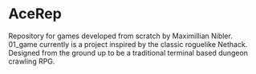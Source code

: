 # AceRep
Repository for games developed from scratch by Maximillian Nibler.
01_game currently is a project inspired by the classic roguelike
Nethack. Designed from the ground up to be a traditional terminal
based dungeon crawling RPG.